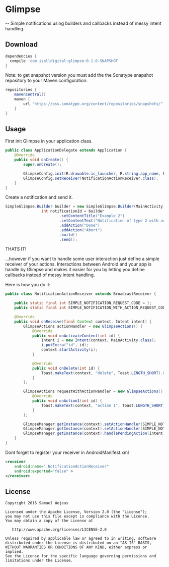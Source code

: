 Glimpse
============

-- Simple notifications using builders and callbacks instead of messy intent handling.

Download
--------

```groovy
dependencies {
  compile 'com.isalldigital:glimpse:0.1.0-SNAPSHOT'
}
```

Note: to get snapshot version you must add the the Sonatype snapshot repository to your Maven configuration:

```groovy
repositories {
    mavenCentral()
    maven {
        url "https://oss.sonatype.org/content/repositories/snapshots/"
    }
}
```

Usage
--------

First init Glimpse in your application class.

```java
public class ApplicationDelegate extends Application {
    @Override
    public void onCreate() {
        super.onCreate();

        GlimpseConfig.init(R.drawable.ic_launcher, R.string.app_name, R.color.colorPrimary, 5);
        GlimpseConfig.setReceiver(NotificationActionReceiver.class);
    }
}
```

Create a notification and send it.

```java
SimpleGlimpse.Builder builder = new SimpleGlimpse.Builder(MainActivity.this, NotificationActionReceiver.SIMPLE_NOTIFICATION_WITH_ACTION_REQUEST_CODE);
                int notificationId = builder
                        .setContentTitle("Example 2")
                        .setContentText("Notification of type 2 with actions")
                        .addAction("Done")
                        .addAction("Abort")
                        .build()
                        .send();
```

THATS IT!

...however if you want to handle some user interaction just define a simple receiver of your actions. Interactions between Android and your app is handle by Glimpse and makes it easier for you by letting you define callbacks instead of messy intent handling.

Here is how you do it:

```java
public class NotificationActionReceiver extends BroadcastReceiver {

    public static final int SIMPLE_NOTIFICATION_REQUEST_CODE = 1;
    public static final int SIMPLE_NOTIFICATION_WITH_ACTION_REQUEST_CODE = 2;

    @Override
    public void onReceive(final Context context, Intent intent) {
        GlimpseActions actionHandler = new GlimpseActions() {
            @Override
            public void onActivateContent(int id) {
                Intent i = new Intent(context, MainActivity.class);
                i.putExtra("id", id);
                context.startActivity(i);
            }

            @Override
            public void onDelete(int id) {
                Toast.makeText(context, "delete", Toast.LENGTH_SHORT).show();
            }
        };

        GlimpseActions requestWithActionHandler = new GlimpseActions() {
            @Override
            public void onAction1(int id) {
                Toast.makeText(context, "action 1", Toast.LENGTH_SHORT).show();
            }
        };

        GlimpseManager.getInstance(context).setActionHandler(SIMPLE_NOTIFICATION_REQUEST_CODE, actionHandler);
        GlimpseManager.getInstance(context).setActionHandler(SIMPLE_NOTIFICATION_WITH_ACTION_REQUEST_CODE, requestWithActionHandler);
        GlimpseManager.getInstance(context).handlePendingAction(intent);
    }
}
```

Dont forget to register your receiver in AndroidManifest.xml

```xml
<receiver
    android:name=".NotificationActionReceiver"
    android:exported="false" >
</receiver>
```


License
-------

    Copyright 2016 Samuel Wejeus

    Licensed under the Apache License, Version 2.0 (the "License");
    you may not use this file except in compliance with the License.
    You may obtain a copy of the License at

       http://www.apache.org/licenses/LICENSE-2.0

    Unless required by applicable law or agreed to in writing, software
    distributed under the License is distributed on an "AS IS" BASIS,
    WITHOUT WARRANTIES OR CONDITIONS OF ANY KIND, either express or implied.
    See the License for the specific language governing permissions and
    limitations under the License.


